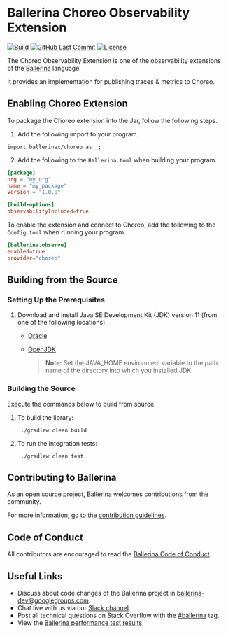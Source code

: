 # Ballerina Choreo Observability Extension

[![Build](https://github.com/ballerina-platform/module-ballerinax-choreo/workflows/Daily%20Build/badge.svg)](https://github.com/ballerina-platform/module-ballerinax-choreo/actions?query=workflow%3A"Daily+Build")
[![GitHub Last Commit](https://img.shields.io/github/last-commit/ballerina-platform/module-ballerinax-choreo.svg)](https://github.com/ballerina-platform/module-ballerinax-choreo/commits/main)
[![License](https://img.shields.io/badge/License-Apache%202.0-blue.svg)](https://opensource.org/licenses/Apache-2.0)

The Choreo Observability Extension is one of the observability extensions of the<a target="_blank" href="https://ballerina.io/"> Ballerina</a> language.

It provides an implementation for publishing traces & metrics to Choreo.

## Enabling Choreo Extension

To package the Choreo extension into the Jar, follow the following steps.
1. Add the following import to your program.
```ballerina
import ballerinax/choreo as _;
```

2. Add the following to the `Ballerina.toml` when building your program.
```toml
[package]
org = "my_org"
name = "my_package"
version = "1.0.0"

[build-options]
observabilityIncluded=true
```

To enable the extension and connect to Choreo, add the following to the `Config.toml` when running your program.
```toml
[ballerina.observe]
enabled=true
provider="choreo"
```

## Building from the Source

### Setting Up the Prerequisites

1. Download and install Java SE Development Kit (JDK) version 11 (from one of the following locations).

    * [Oracle](https://www.oracle.com/java/technologies/javase-jdk11-downloads.html)

    * [OpenJDK](https://adoptopenjdk.net/)

      > **Note:** Set the JAVA_HOME environment variable to the path name of the directory into which you installed JDK.

### Building the Source

Execute the commands below to build from source.

1. To build the library:

        ./gradlew clean build

2. To run the integration tests:

        ./gradlew clean test

## Contributing to Ballerina

As an open source project, Ballerina welcomes contributions from the community.

For more information, go to the [contribution guidelines](https://github.com/ballerina-platform/ballerina-lang/blob/master/CONTRIBUTING.md).

## Code of Conduct

All contributors are encouraged to read the [Ballerina Code of Conduct](https://ballerina.io/code-of-conduct).

## Useful Links

* Discuss about code changes of the Ballerina project in [ballerina-dev@googlegroups.com](mailto:ballerina-dev@googlegroups.com).
* Chat live with us via our [Slack channel](https://ballerina.io/community/slack/).
* Post all technical questions on Stack Overflow with the [#ballerina](https://stackoverflow.com/questions/tagged/ballerina) tag.
* View the [Ballerina performance test results](https://github.com/ballerina-platform/ballerina-lang/blob/master/performance/benchmarks/summary.md).
